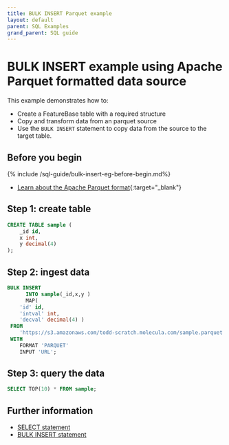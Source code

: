 ```yaml
---
title: BULK INSERT Parquet example
layout: default
parent: SQL Examples
grand_parent: SQL guide
---
```


# BULK INSERT example using Apache Parquet formatted data source

This example demonstrates how to:

* Create a FeatureBase table with a required structure
* Copy and transform data from an parquet source
* Use the `BULK INSERT` statement to copy data from the source to the target table.

## Before you begin

{% include /sql-guide/bulk-insert-eg-before-begin.md%}
* [Learn about the Apache Parquet format](https://parquet.apache.org/){:target="_blank"}

## Step 1: create table

```sql
CREATE TABLE sample (
    _id id,
    x int,
    y decimal(4)
);
```

## Step 2: ingest data

```sql
BULK INSERT
      INTO sample(_id,x,y )
      MAP(
    'id' id,
    'intval' int,
    'decval' decimal(4) )
 FROM
	'https://s3.amazonaws.com/todd-scratch.molecula.com/sample.parquet'
 WITH
    FORMAT 'PARQUET'
    INPUT 'URL';
```


## Step 3: query the data

```sql
SELECT TOP(10) * FROM sample;
```

## Further information

* [SELECT statement](/docs/sql-guide/statements/statement-select)
* [BULK INSERT statement](/docs/sql-guide/statements/statement-insert-bulk)
